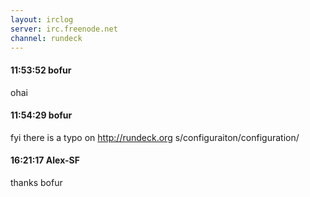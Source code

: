 ```yaml
---
layout: irclog
server: irc.freenode.net
channel: rundeck
---
```


#### 11:53:52 bofur
 ohai
#### 11:54:29 bofur
 fyi there is a typo on http://rundeck.org s/configuraiton/configuration/
#### 16:21:17 Alex-SF
 thanks bofur 
